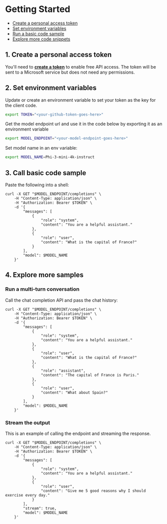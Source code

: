 

# Getting Started

- [Create a personal access token](#create-a-personal-access-token)
- [Set environment variables](#set-environment-variables)
- [Run a basic code sample](#run-a-basic-code-sample)
- [Explore more code snippets](#explore-more-samples)

## 1. Create a personal access token

You'll need to **[create a token](https://github.com/settings/tokens)** to enable free API access. The token will be sent to a Microsoft service but does not need any permissions.

## 2. Set environment variables
Update or create an environment variable to set your token as the key for the client code.

```bash
export TOKEN="<your-github-token-goes-here>"

```
Get the model endpoint url and use it in the code below by exporting it as an environment variable

```bash
export MODEL_ENDPOINT="<your-model-endpoint-goes-here>"
```

Set model name in an env variable:

```bash
export MODEL_NAME=Phi-3-mini-4k-instruct
```

## 3. Call basic code sample

Paste the following into a shell:


```console
curl -X GET "$MODEL_ENDPOINT/completions" \
    -H "Content-Type: application/json" \
    -H "Authorization: Bearer $TOKEN" \
    -d '{
        "messages": [
            {
                "role": "system",
                "content": "You are a helpful assistant."
            },
            {
                "role": "user",
                "content": "What is the capital of France?"
            }
        ],
        "model": $MODEL_NAME
    }'
```


## 4. Explore more samples


### Run a multi-turn conversation

Call the chat completion API and pass the chat history:


```console
curl -X GET "$MODEL_ENDPOINT/completions" \
    -H "Content-Type: application/json" \
    -H "Authorization: Bearer $TOKEN" \
    -d '{
        "messages": [
            {
                "role": "system",
                "content": "You are a helpful assistant."
            },
            {
                "role": "user",
                "content": "What is the capital of France?"
            },
            {
                "role": "assistant",
                "content": "The capital of France is Paris."
            },
            {
                "role": "user",
                "content": "What about Spain?"
            }
        ],
        "model": $MODEL_NAME
    }'
```


### Stream the output

This is an example of calling the endpoint and streaming the response.


```console
curl -X GET "$MODEL_ENDPOINT/completions" \
    -H "Content-Type: application/json" \
    -H "Authorization: Bearer $TOKEN" \
    -d '{
        "messages": [
            {
                "role": "system",
                "content": "You are a helpful assistant."
            },
            {
                "role": "user",
                "content": "Give me 5 good reasons why I should exercise every day."
            }
        ],
        "stream": true,
        "model": $MODEL_NAME
    }'
```

